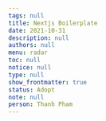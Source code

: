 ```yaml
---
tags: null
title: Nextjs Boilerplate
date: 2021-10-31
description: null
authors: null
menu: radar
toc: null
notice: null
type: null
show_frontmatter: true
status: Adopt
note: null
person: Thanh Pham
---
```


